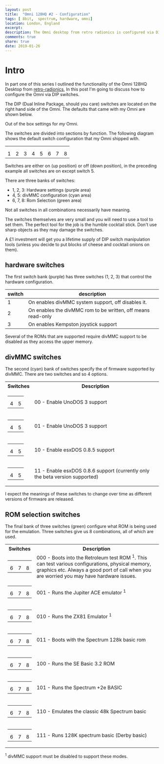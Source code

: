 ```yaml
---
layout: post
title:  "Omni 128HQ #2 - Configuration"
tags: [ 8bit,  spectrum, hardware, omni]
location: London, England
excerpt: 
description: The Omni desktop from retro radionics is configured via DIP switches, in this article we discuss the available options. 
comments: true
share: true
date: 2019-01-26
---
```

# Intro

In part one of this series I outlined the functionality of the Omni 128HQ Desktop from [retro-radionics][1], In this post I'm going to discuss how to configure the Omni via DIP switches.

The DIP (Dual Inline Package, should you care) switches are located on the right hand side of the Omni. The defaults that came with my Omni are shown below.

<div class="dbImg zoom100 centeredImg" data-src="omni-128-desktop/omni_switches.png" alt="Picture of the default configuration settings for the DIP switches." ></div>

<div class="dbCaption">
Out of the box settings for <em>my</em> Omni.
</div>

The switches are divided into sections by function. The following diagram shows the default switch configuration that my Omni shipped with. 

<table class="omni-dip">
    <tr>
    <td class="h"><div class="i"></div></td> <td class="h"><div class="i"></div></td><td class="h"><div class="i"></div></td><td class="d"><div class="i"></div></td>
    <td class="d"><div class="o"></div></td><td class="r"><div class="i"></div></td><td class="r"><div class="i"></div></td><td class="r"><div class="i"></div></td>
    </tr>
    <tr>
    <td class="h"><div class="o"></div></td> <td class="h"><div class="o"></div></td><td class="h"><div class="o"></div></td><td class="d"><div class="o"></div></td>
    <td class="d"><div class="i"></div></td><td class="r"><div class="o"></div></td><td class="r"><div class="o"></div></td><td class="r"><div class="o"></div></td>
    </tr>
    <tr>
    <td class="h">1</td><td class="h">2</td><td class="h">3</td><td class="d">4</td><td class="d">5</td><td class="r">6</td><td class="r">7</td><td class="r">8</td>
    </tr>
</table>

Switches are either on (up position) or off (down position), in the preceding example all switches are on except switch 5.

There are three banks of switches:

+ 1, 2, 3: Hardware settings (purple area)
+ 4, 5: divMMC configuration (cyan area)
+ 6, 7, 8: Rom Selection (green area)

Not all switches in all combinations necessarily have meaning.

The switches themselves are very small and you will need to use a tool to set them. The perfect tool for the job is the humble cocktail stick. Don't use sharp objects as they may damage the switches. 



<div class="dbImg zoom50 centeredImg" data-src="omni-128-desktop/picks.png" alt="Picture of some cocktail sticks." ></div>

<div class="dbCaption">
A £1 investment will get you a lifetime supply of DIP switch manipulation tools (unless you decide to put blocks of cheese and cocktail onions on them).
</div>








## hardware switches

The first switch bank (purple) has three switches (1, 2, 3) that control the hardware configuration. 

| switch | description |
| ------ | ----------- |
| 1 | On enables  divMMC system support, off disables it. |
| 2 | On enables the divMMC rom to be written, off means read-only |
| 3 | On enables Kempston joystick support |

Several of the ROMs that are supported require divMMC support to be disabled as they access the upper memory.

## divMMC switches

The second (cyan) bank of switches specify the of firmware supported by divMMC. There are two switches and so 4 options.

<table>
    <tr>
        <th>Switches</th><th>Description</th>
    </tr>
    <tr>
        <td>
            <table class="omni-dip">
                <tr>
                    <td class="d"><div class="o"></div></td>
                    <td class="d"><div class="o"></div></td>
                </tr>
                <tr>
                    <td class="d"><div class="i"></div></td>
                    <td class="d"><div class="i"></div></td>
                </tr>
                <tr>
                    <td class="d">4</td>
                    <td class="d">5</td>
                </tr>
            </table>
        </td>
        <td> 00 - Enable UnoDOS 3 support </td>
    </tr>
    <tr>
        <td>
            <table class="omni-dip">
                <tr>
                    <td class="d"><div class="o"></div></td>
                    <td class="d"><div class="i"></div></td>
                </tr>
                <tr>
                    <td class="d"><div class="i"></div></td>
                    <td class="d"><div class="o"></div></td>
                </tr>
                <tr>
                    <td class="d">4</td>
                    <td class="d">5</td>
                </tr>
            </table>
        </td>
        <td> 01 - Enable UnoDOS 3 support </td>
    </tr>
    <tr>
        <td>
            <table class="omni-dip">
                <tr>
                    <td class="d"><div class="i"></div></td>
                    <td class="d"><div class="o"></div></td>
                </tr>
                <tr>
                    <td class="d"><div class="o"></div></td>
                    <td class="d"><div class="i"></div></td>
                </tr>
                <tr>
                    <td class="d">4</td>
                    <td class="d">5</td>
                </tr>
            </table>
        </td>
        <td> 10 - Enable  esxDOS 0.8.5 support </td>
    </tr>

<tr>
        <td>
            <table class="omni-dip">
                <tr>
                    <td class="d"><div class="i"></div></td>
                    <td class="d"><div class="i"></div></td>
                </tr>
                <tr>
                    <td class="d"><div class="o"></div></td>
                    <td class="d"><div class="o"></div></td>
                </tr>
                <tr>
                    <td class="d">4</td>
                    <td class="d">5</td>
                </tr>
            </table>
        </td>
        <td> 11 - Enable  esxDOS 0.8.6 support (currently only the beta version supported) </td>
    </tr>

</table>





I expect the meanings of these switches to change over time as different versions of firmware are released.


## ROM selection switches

The final bank of  three switches (green) configure what ROM is being used for the emulation. Three switches give us 8 combinations, all of which are used.   

<table>
    <tr>
        <th>Switches</th><th>Description</th>
    </tr>
    <tr>
        <td>
            <table class="omni-dip">
                <tr><td class="r"><div class="o"></div></td><td class="r"><div class="o"></div></td><td class="r"><div class="o"></div></td></tr>
                <tr><td class="r"><div class="i"></div></td><td class="r"><div class="i"></div></td><td class="r"><div class="i"></div></td></tr>
                <tr><td class="r">6</td><td class="r">7</td><td class="r">8</td></tr>
            </table>
        </td>
        <td> 000 -  Boots into the Retroleum test ROM <sup>1</sup>. This can test various configurations, physical memory, graphics etc. Always a good port of call when you are worried you may have hardware issues.</td>
    </tr>
    <tr>
        <td>
            <table class="omni-dip">
                <tr><td class="r"><div class="o"></div></td><td class="r"><div class="o"></div></td><td class="r"><div class="i"></div></td></tr>
                <tr><td class="r"><div class="i"></div></td><td class="r"><div class="i"></div></td><td class="r"><div class="o"></div></td></tr>
                <tr><td class="r">6</td><td class="r">7</td><td class="r">8</td></tr>
            </table>
        </td>
        <td> 001 - Runs the Jupiter ACE emulator <sup>1</sup>  </td>
    </tr>
    <tr>
        <td>
            <table class="omni-dip">
                <tr><td class="r"><div class="o"></div></td><td class="r"><div class="i"></div></td><td class="r"><div class="o"></div></td></tr>
                <tr><td class="r"><div class="i"></div></td><td class="r"><div class="o"></div></td><td class="r"><div class="i"></div></td></tr>
                <tr><td class="r">6</td><td class="r">7</td><td class="r">8</td></tr>
            </table>
        </td>
        <td> 010 - Runs the ZX81 Emulator <sup>1</sup>  </td>
    </tr>
    <tr>
        <td>
            <table class="omni-dip">
                <tr><td class="r"><div class="o"></div></td><td class="r"><div class="i"></div></td><td class="r"><div class="i"></div></td></tr>
                <tr><td class="r"><div class="i"></div></td><td class="r"><div class="o"></div></td><td class="r"><div class="o"></div></td></tr>
                <tr><td class="r">6</td><td class="r">7</td><td class="r">8</td></tr>
            </table>
        </td>
        <td> 011 - Boots with the Spectrum 128k basic rom  </td>
    </tr>
    <tr>
        <td>
            <table class="omni-dip">
                <tr><td class="r"><div class="i"></div></td><td class="r"><div class="o"></div></td><td class="r"><div class="o"></div></td></tr>
                <tr><td class="r"><div class="o"></div></td><td class="r"><div class="i"></div></td><td class="r"><div class="i"></div></td></tr>
                <tr><td class="r">6</td><td class="r">7</td><td class="r">8</td></tr>
            </table>
        </td>
        <td> 100 - Runs the  SE Basic 3.2 ROM </td>
    </tr>
    <tr>
        <td>
            <table class="omni-dip">
                <tr><td class="r"><div class="i"></div></td><td class="r"><div class="o"></div></td><td class="r"><div class="i"></div></td></tr>
                <tr><td class="r"><div class="o"></div></td><td class="r"><div class="i"></div></td><td class="r"><div class="o"></div></td></tr>
                <tr><td class="r">6</td><td class="r">7</td><td class="r">8</td></tr>
            </table>
        </td>
        <td> 101 - Runs the Spectrum +2e BASIC </td>
    </tr>
    <tr>
        <td>
            <table class="omni-dip">
                <tr><td class="r"><div class="i"></div></td><td class="r"><div class="i"></div></td><td class="r"><div class="o"></div></td></tr>
                <tr><td class="r"><div class="o"></div></td><td class="r"><div class="o"></div></td><td class="r"><div class="i"></div></td></tr>
                <tr><td class="r">6</td><td class="r">7</td><td class="r">8</td></tr>
            </table>
        </td>
        <td> 110 - Emulates the classic 48k Spectrum basic </td>
    </tr>
    <tr>
        <td>
            <table class="omni-dip">
                <tr><td class="r"><div class="i"></div></td><td class="r"><div class="i"></div></td><td class="r"><div class="i"></div></td></tr>
                <tr><td class="r"><div class="o"></div></td><td class="r"><div class="o"></div></td><td class="r"><div class="o"></div></td></tr>
                <tr><td class="r">6</td><td class="r">7</td><td class="r">8</td></tr>
            </table>
        </td>
        <td> 111 -  Runs 128K spectrum basic (Derby basic)</td>
    </tr>
</table>

<sup>1</sup> divMMC support must be disabled to support these modes.

[1]: https://retroradionics.co.uk/

